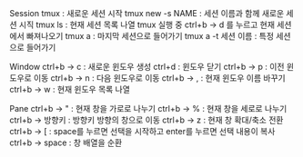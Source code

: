 
Session
tmux : 새로운 세션 시작
tmux new -s NAME : 세션 이름과 함께 새로운 세션 시직
tmux ls : 현재 세션 목록 나열
tmux 실행 중 ctrl+b -> d 를 누르고 현재 세션에서 빠져나오기
tmux a : 마지막 세션으로 들어가기
tmux a -t 세션 이름 : 특정 세션으로 들어가기

Window
ctrl+b -> c : 새로운 윈도우 생성
ctrl+d : 윈도우 닫기
ctrl+b -> p : 이전 윈도우로 이동
ctrl+b -> n : 다음 윈도우로 이동
ctrl+b -> , : 현재 윈도우 이름 바꾸기
ctrl+b -> w : 현재 윈도우 목록 나열

Pane
ctrl+b -> " : 현재 창을 가로로 나누기
ctrl+b -> % : 현재 창을 세로로 나누기
ctrl+b -> 방향키 : 방향키 방향의 창으로 이동
ctrl+b -> z : 현재 창 확대/축소 전환
ctrl+b -> [ : space를 누르면 선택을 시작하고 enter를 누르면 선택 내용이 복사
ctrl+b -> space : 창 배열을 순환
